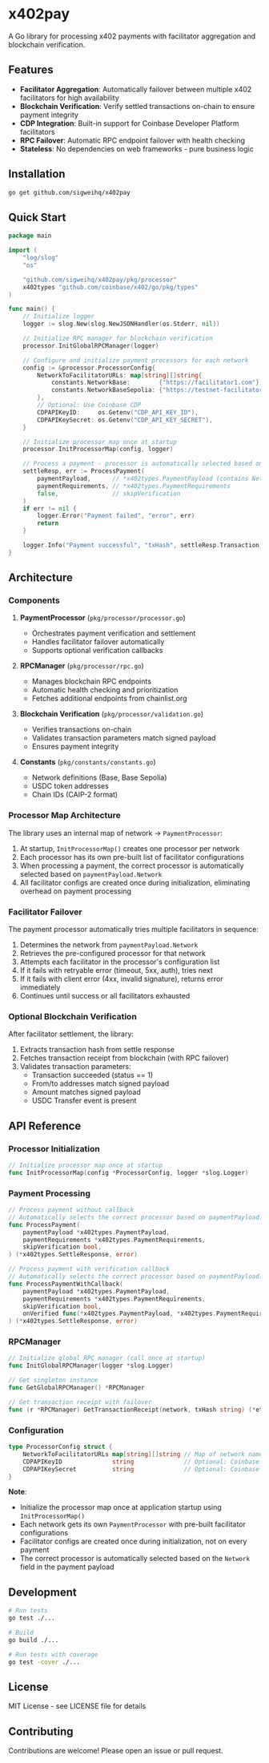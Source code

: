 # x402pay

A Go library for processing x402 payments with facilitator aggregation and blockchain verification.

## Features

- **Facilitator Aggregation**: Automatically failover between multiple x402 facilitators for high availability
- **Blockchain Verification**: Verify settled transactions on-chain to ensure payment integrity
- **CDP Integration**: Built-in support for Coinbase Developer Platform facilitators
- **RPC Failover**: Automatic RPC endpoint failover with health checking
- **Stateless**: No dependencies on web frameworks - pure business logic

## Installation

```bash
go get github.com/sigweihq/x402pay
```

## Quick Start

```go
package main

import (
    "log/slog"
    "os"

    "github.com/sigweihq/x402pay/pkg/processor"
    x402types "github.com/coinbase/x402/go/pkg/types"
)

func main() {
    // Initialize logger
    logger := slog.New(slog.NewJSONHandler(os.Stderr, nil))

    // Initialize RPC manager for blockchain verification
    processor.InitGlobalRPCManager(logger)

    // Configure and initialize payment processors for each network
    config := &processor.ProcessorConfig{
        NetworkToFacilitatorURLs: map[string][]string{
            constants.NetworkBase:        {"https://facilitator1.com"},
            constants.NetworkBaseSepolia: {"https://testnet-facilitator.com"},
        },
        // Optional: Use Coinbase CDP
        CDPAPIKeyID:     os.Getenv("CDP_API_KEY_ID"),
        CDPAPIKeySecret: os.Getenv("CDP_API_KEY_SECRET"),
    }

    // Initialize processor map once at startup
    processor.InitProcessorMap(config, logger)

    // Process a payment - processor is automatically selected based on network
    settleResp, err := ProcessPayment(
        paymentPayload,      // *x402types.PaymentPayload (contains Network field)
        paymentRequirements, // *x402types.PaymentRequirements
        false,               // skipVerification
    )
    if err != nil {
        logger.Error("Payment failed", "error", err)
        return
    }

    logger.Info("Payment successful", "txHash", settleResp.Transaction)
}
```

## Architecture

### Components

1. **PaymentProcessor** (`pkg/processor/processor.go`)
   - Orchestrates payment verification and settlement
   - Handles facilitator failover automatically
   - Supports optional verification callbacks

2. **RPCManager** (`pkg/processor/rpc.go`)
   - Manages blockchain RPC endpoints
   - Automatic health checking and prioritization
   - Fetches additional endpoints from chainlist.org

3. **Blockchain Verification** (`pkg/processor/validation.go`)
   - Verifies transactions on-chain
   - Validates transaction parameters match signed payload
   - Ensures payment integrity

4. **Constants** (`pkg/constants/constants.go`)
   - Network definitions (Base, Base Sepolia)
   - USDC token addresses
   - Chain IDs (CAIP-2 format)

### Processor Map Architecture

The library uses an internal map of network → `PaymentProcessor`:

1. At startup, `InitProcessorMap()` creates one processor per network
2. Each processor has its own pre-built list of facilitator configurations
3. When processing a payment, the correct processor is automatically selected based on `paymentPayload.Network`
4. All facilitator configs are created once during initialization, eliminating overhead on payment processing

### Facilitator Failover

The payment processor automatically tries multiple facilitators in sequence:

1. Determines the network from `paymentPayload.Network`
2. Retrieves the pre-configured processor for that network
3. Attempts each facilitator in the processor's configuration list
4. If it fails with retryable error (timeout, 5xx, auth), tries next
5. If it fails with client error (4xx, invalid signature), returns error immediately
6. Continues until success or all facilitators exhausted

### Optional Blockchain Verification

After facilitator settlement, the library:

1. Extracts transaction hash from settle response
2. Fetches transaction receipt from blockchain (with RPC failover)
3. Validates transaction parameters:
   - Transaction succeeded (status == 1)
   - From/to addresses match signed payload
   - Amount matches signed payload
   - USDC Transfer event is present

## API Reference

### Processor Initialization

```go
// Initialize processor map once at startup
func InitProcessorMap(config *ProcessorConfig, logger *slog.Logger)
```

### Payment Processing

```go
// Process payment without callback
// Automatically selects the correct processor based on paymentPayload.Network
func ProcessPayment(
    paymentPayload *x402types.PaymentPayload,
    paymentRequirements *x402types.PaymentRequirements,
    skipVerification bool,
) (*x402types.SettleResponse, error)

// Process payment with verification callback
// Automatically selects the correct processor based on paymentPayload.Network
func ProcessPaymentWithCallback(
    paymentPayload *x402types.PaymentPayload,
    paymentRequirements *x402types.PaymentRequirements,
    skipVerification bool,
    onVerified func(*x402types.PaymentPayload, *x402types.PaymentRequirements) error,
) (*x402types.SettleResponse, error)
```

### RPCManager

```go
// Initialize global RPC manager (call once at startup)
func InitGlobalRPCManager(logger *slog.Logger)

// Get singleton instance
func GetGlobalRPCManager() *RPCManager

// Get transaction receipt with failover
func (r *RPCManager) GetTransactionReceipt(network, txHash string) (*ethtypes.Receipt, error)
```

### Configuration

```go
type ProcessorConfig struct {
    NetworkToFacilitatorURLs map[string][]string // Map of network names to facilitator URLs
    CDPAPIKeyID              string              // Optional: Coinbase CDP API key ID
    CDPAPIKeySecret          string              // Optional: Coinbase CDP API secret
}
```

**Note**:
- Initialize the processor map once at application startup using `InitProcessorMap()`
- Each network gets its own `PaymentProcessor` with pre-built facilitator configurations
- Facilitator configs are created once during initialization, not on every payment
- The correct processor is automatically selected based on the `Network` field in the payment payload

## Development

```bash
# Run tests
go test ./...

# Build
go build ./...

# Run tests with coverage
go test -cover ./...
```

## License

MIT License - see LICENSE file for details

## Contributing

Contributions are welcome! Please open an issue or pull request.
